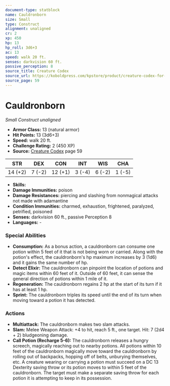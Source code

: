 ```yaml
---
document-type: statblock
name: Cauldronborn
size: Small
type: Construct
alignment: unaligned
cr: 2
xp: 450
hp: 13
hp_roll: 3d6+3
ac: 13
speed: walk 20 ft.
senses: darkvision 60 ft. 
passive_perception: 8
source_title: Creature Codex
source_url: https://koboldpress.com/kpstore/product/creature-codex-for-5th-edition-dnd
source_page: 59
---
```


# Cauldronborn

*Small* *Construct* *unaligned*

- **Armor Class:** 13 (natural armor)
- **Hit Points:** 13 (3d6+3)
- **Speed:** walk 20 ft.
- **Challenge Rating:** 2 (450 XP)
- **Source:** [Creature Codex](https://koboldpress.com/kpstore/product/creature-codex-for-5th-edition-dnd) page 59

| STR | DEX | CON | INT | WIS | CHA |
| --- | --- | --- | --- | --- | --- |
| 14 (+2) | 7 (-2) | 12 (+1) | 3 (-4) | 6 (-2) | 1 (-5) |

- **Skills:** 
- **Damage Immunities:** poison
- **Damage Resistances:** piercing and slashing from nonmagical attacks not made with adamantine
- **Condition Immunities:** charmed, exhaustion, frightened, paralyzed, petrified, poisoned
- **Senses:** darkvision 60 ft., passive Perception 8
- **Languages:** -

### Special Abilities

- **Consumption:** As a bonus action, a cauldronborn can consume one potion within 5 feet of it that is not being worn or carried. Along with the potion's effect, the cauldronborn's hp maximum increases by 3 (1d6) and it gains the same number of hp.
- **Detect Elixir:** The cauldronborn can pinpoint the location of potions and magic items within 60 feet of it. Outside of 60 feet, it can sense the general direction of potions within 1 mile of it.
- **Regeneration:** The cauldronborn regains 2 hp at the start of its turn if it has at least 1 hp.
- **Sprint:** The cauldronborn triples its speed until the end of its turn when moving toward a potion it has detected.

### Actions

- **Multiattack:** The cauldronborn makes two slam attacks.
- **Slam:** Melee Weapon Attack: +4 to hit, reach 5 ft., one target. Hit: 7 (2d4 + 2) bludgeoning damage.
- **Call Potion (Recharge 5-6):** The cauldronborn releases a hungry screech, magically reaching out to nearby potions. All potions within 10 feet of the cauldronborn magically move toward the cauldronborn by rolling out of backpacks, hopping off of belts, unburying themselves, etc. A creature wearing or carrying a potion must succeed on a DC 13 Dexterity saving throw or its potion moves to within 5 feet of the cauldronborn. The target must make a separate saving throw for each potion it is attempting to keep in its possession.
